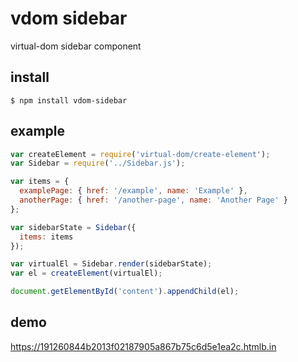 # vdom sidebar

virtual-dom sidebar component

## install

    $ npm install vdom-sidebar

## example

```js
var createElement = require('virtual-dom/create-element');
var Sidebar = require('../Sidebar.js');

var items = {
  examplePage: { href: '/example', name: 'Example' },
  anotherPage: { href: '/another-page', name: 'Another Page' }
};

var sidebarState = Sidebar({
  items: items
});

var virtualEl = Sidebar.render(sidebarState);
var el = createElement(virtualEl);

document.getElementById('content').appendChild(el);
```

## demo

https://191260844b2013f02187905a867b75c6d5e1ea2c.htmlb.in
